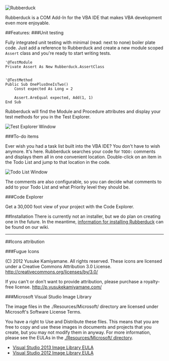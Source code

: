 ![Rubberduck](http://i.stack.imgur.com/taIMg.png)

Rubberduck is a COM Add-In for the VBA IDE that makes VBA development even more enjoyable. 

##Features:
###Unit testing

Fully integrated unit testing with minimal (read: next to none) boiler plate code. Just add a reference to Rubberduck and create a new module scoped `Assert` class and you're ready to start writing tests. 

    '@TestModule
    Private Assert As New Rubberduck.AssertClass
    
    
    '@TestMethod
    Public Sub OnePlusOneIsTwo()
        Const expected As Long = 2
        
        Assert.AreEqual expected, Add(1, 1)
    End Sub

Rubberduck will find the Module and Procedure attributes and display your test methods for you in the Test Explorer.

![Test Explorer Window](http://i.imgur.com/qpCrN30.png)

###To-do items

Ever wish you had a task list built into the VBA IDE? You don't have to wish anymore. It's here. Rubberduck searches your code for `TODO:` comments and displays them all in one convenient location. Double-click on an item in the Todo List and jump to that location in the code. 

![Todo List Window](http://i.stack.imgur.com/3ej9b.png)

The comments are also configurable, so you can decide what comments to add to your Todo List and what Priority level they should be.

###Code Explorer

Get a 30,000 foot view of your project with the Code Explorer.

##Installation 
There is currently not an installer, but we do plan on creating one in the future. In the meantime, [information for installing Rubberduck][install] can be found on our wiki. 
   
[install]:https://github.com/retailcoder/Rubberduck/wiki/Building-Installation
---   

##Icons attribution

###Fugue Icons

(C) 2012 Yusuke Kamiyamane. All rights reserved.
These icons are licensed under a Creative Commons
Attribution 3.0 License.
<http://creativecommons.org/licenses/by/3.0/>

If you can't or don't want to provide attribution, please
purchase a royalty-free license.
<http://p.yusukekamiyamane.com/>

###Microsoft Visual Studio Image Library

The image files in the ./Resources/Microsoft/ directory are licensed under Microsoft's Software License Terms.

You have a right to Use and Distribute these files. This means that you are free to copy and use these images in documents and projects that you create, but you may not modify them in anyway. For more information, please see the EULAs in the [./Resources/Microsoft/ directory](https://github.com/retailcoder/Rubberduck/tree/master/RetailCoder.VBE/Resources/Microsoft).

 * [Visual Studio 2013 Image Library EULA](https://github.com/retailcoder/Rubberduck/blob/master/RetailCoder.VBE/Resources/Microsoft/Visual%20Studio%202013%20Image%20Library%20EULA.rtf)
 * [Visual Studio 2012 Image Library EULA](https://github.com/retailcoder/Rubberduck/blob/master/RetailCoder.VBE/Resources/Microsoft/Visual%20Studio%202012%20Image%20Library%20EULA.rtf)

